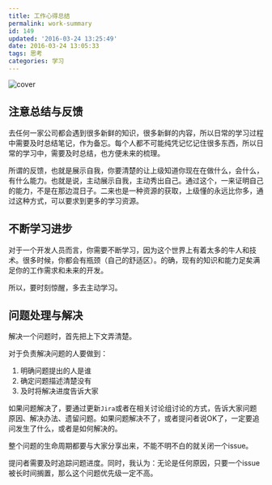 ```yaml
---
title: 工作心得总结
permalink: work-summary
id: 149
updated: '2016-03-24 13:25:49'
date: 2016-03-24 13:05:33
tags: 思考
categories: 学习
---
```


![cover](https://cat.yufan.me/cats/2016032401.jpg)

## 注意总结与反馈

去任何一家公司都会遇到很多新鲜的知识，很多新鲜的内容，所以日常的学习过程中需要及时总结笔记，作为备忘。每个人都不可能纯凭记忆记住很多东西，所以日常的学习中，需要及时总结，也方便未来的梳理。

所谓的反馈，也就是展示自我，你要清楚的让上级知道你现在在做什么，会什么，有什么能力。也就是说，主动展示自我，主动秀出自己。通过这个，一来证明自己的能力，不是在那边混日子。二来也是一种资源的获取，上级懂的永远比你多，通过这种方式，可以要求到更多的学习资源。

<!--more-->

## 不断学习进步

对于一个开发人员而言，你需要不断学习，因为这个世界上有着太多的牛人和技术。很多时候，你都会有瓶颈（自己的舒适区）。的确，现有的知识和能力足矣满足你的工作需求和未来的开发。

所以，要时刻惊醒，多去主动学习。

## 问题处理与解决

解决一个问题时，首先把上下文弄清楚。

对于负责解决问题的人要做到：

1. 明确问题提出的人是谁
2. 确定问题描述清楚没有
3. 及时将解决进度告诉大家

如果问题解决了，要通过更新`Jira`或者在相关讨论组讨论的方式，告诉大家问题原因、解决办法、遗留问题。如果问题解决不了，或者提问者说OK了，一定要追问发生了什么，或者是如何解决的。

整个问题的生命周期都要与大家分享出来，不能不明不白的就关闭一个issue。

提问者需要及时追踪问题进度。同时，我认为：无论是任何原因，只要一个issue被长时间搁置，那么这个问题优先级一定不高。
